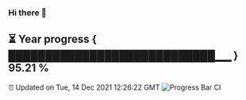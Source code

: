 ### Hi there 👋
⏳ Year progress { ████████████████████████████▁▁ } 95.21 %
---
⏰ Updated on Tue, 14 Dec 2021 12:26:22 GMT
![Progress Bar CI](https://github.com/liununu/liununu/workflows/Progress%20Bar%20CI/badge.svg)
